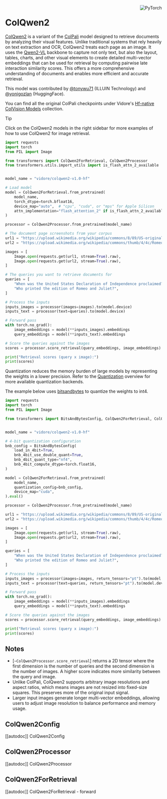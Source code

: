 <!--Copyright 2025 The HuggingFace Team. All rights reserved.

Licensed under the Apache License, Version 2.0 (the "License"); you may not use this file except in compliance with
the License. You may obtain a copy of the License at

http://www.apache.org/licenses/LICENSE-2.0

Unless required by applicable law or agreed to in writing, software distributed under the License is distributed on
an "AS IS" BASIS, WITHOUT WARRANTIES OR CONDITIONS OF ANY KIND, either express or implied. See the License for the
specific language governing permissions and limitations under the License.

⚠️ Note that this file is in Markdown but contain specific syntax for our doc-builder (similar to MDX) that may not be
rendered properly in your Markdown viewer.

-->

<div style="float: right;">
    <div class="flex flex-wrap space-x-1">
        <img alt="PyTorch" src="https://img.shields.io/badge/PyTorch-DE3412?style=flat&logo=pytorch&logoColor=white">
    </div>
</div>

# ColQwen2

[ColQwen2](https://doi.org/10.48550/arXiv.2407.01449) is a variant of the [ColPali](./colpali) model designed to retrieve documents by analyzing their visual features. Unlike traditional systems that rely heavily on text extraction and OCR, ColQwen2 treats each page as an image. It uses the [Qwen2-VL](./qwen2_vl) backbone to capture not only text, but also the layout, tables, charts, and other visual elements to create detailed multi-vector embeddings that can be used for retrieval by computing pairwise late interaction similarity scores. This offers a more comprehensive understanding of documents and enables more efficient and accurate retrieval.

This model was contributed by [@tonywu71](https://huggingface.co/tonywu71) (ILLUIN Technology) and [@yonigozlan](https://huggingface.co/yonigozlan) (HuggingFace).

You can find all the original ColPali checkpoints under Vidore's [Hf-native ColVision Models](https://huggingface.co/collections/vidore/hf-native-colvision-models-6755d68fc60a8553acaa96f7) collection.

> [!TIP]
> Click on the ColQwen2 models in the right sidebar for more examples of how to use ColQwen2 for image retrieval.

<hfoptions id="usage">
<hfoption id="image retrieval">

```python
import requests
import torch
from PIL import Image

from transformers import ColQwen2ForRetrieval, ColQwen2Processor
from transformers.utils.import_utils import is_flash_attn_2_available


model_name = "vidore/colqwen2-v1.0-hf"

# Load model
model = ColQwen2ForRetrieval.from_pretrained(
    model_name,
    torch_dtype=torch.bfloat16,
    device_map="auto",  # "cpu", "cuda", or "mps" for Apple Silicon
    attn_implementation="flash_attention_2" if is_flash_attn_2_available() else "sdpa",
)

processor = ColQwen2Processor.from_pretrained(model_name)

# The document page screenshots from your corpus
url1 = "https://upload.wikimedia.org/wikipedia/commons/8/89/US-original-Declaration-1776.jpg"
url2 = "https://upload.wikimedia.org/wikipedia/commons/thumb/4/4c/Romeoandjuliet1597.jpg/500px-Romeoandjuliet1597.jpg"

images = [
    Image.open(requests.get(url1, stream=True).raw),
    Image.open(requests.get(url2, stream=True).raw),
]

# The queries you want to retrieve documents for
queries = [
    "When was the United States Declaration of Independence proclaimed?",
    "Who printed the edition of Romeo and Juliet?",
]

# Process the inputs
inputs_images = processor(images=images).to(model.device)
inputs_text = processor(text=queries).to(model.device)

# Forward pass
with torch.no_grad():
    image_embeddings = model(**inputs_images).embeddings
    query_embeddings = model(**inputs_text).embeddings

# Score the queries against the images
scores = processor.score_retrieval(query_embeddings, image_embeddings)

print("Retrieval scores (query x image):")
print(scores)
```

</hfoption>
</hfoptions>

Quantization reduces the memory burden of large models by representing the weights in a lower precision. Refer to the [Quantization](../quantization/overview) overview for more available quantization backends.

The example below uses [bitsandbytes](../quantization/bitsandbytes.md) to quantize the weights to int4.

```python
import requests
import torch
from PIL import Image

from transformers import BitsAndBytesConfig, ColQwen2ForRetrieval, ColQwen2Processor


model_name = "vidore/colqwen2-v1.0-hf"

# 4-bit quantization configuration
bnb_config = BitsAndBytesConfig(
    load_in_4bit=True,
    bnb_4bit_use_double_quant=True,
    bnb_4bit_quant_type="nf4",
    bnb_4bit_compute_dtype=torch.float16,
)

model = ColQwen2ForRetrieval.from_pretrained(
    model_name,
    quantization_config=bnb_config,
    device_map="cuda",
).eval()

processor = ColQwen2Processor.from_pretrained(model_name)

url1 = "https://upload.wikimedia.org/wikipedia/commons/8/89/US-original-Declaration-1776.jpg"
url2 = "https://upload.wikimedia.org/wikipedia/commons/thumb/4/4c/Romeoandjuliet1597.jpg/500px-Romeoandjuliet1597.jpg"

images = [
    Image.open(requests.get(url1, stream=True).raw),
    Image.open(requests.get(url2, stream=True).raw),
]

queries = [
    "When was the United States Declaration of Independence proclaimed?",
    "Who printed the edition of Romeo and Juliet?",
]

# Process the inputs
inputs_images = processor(images=images, return_tensors="pt").to(model.device)
inputs_text = processor(text=queries, return_tensors="pt").to(model.device)

# Forward pass
with torch.no_grad():
    image_embeddings = model(**inputs_images).embeddings
    query_embeddings = model(**inputs_text).embeddings

# Score the queries against the images
scores = processor.score_retrieval(query_embeddings, image_embeddings)

print("Retrieval scores (query x image):")
print(scores)
```

## Notes

- [`~ColQwen2Processor.score_retrieval`] returns a 2D tensor where the first dimension is the number of queries and the second dimension is the number of images. A higher score indicates more similarity between the query and image.
- Unlike ColPali, ColQwen2 supports arbitrary image resolutions and aspect ratios, which means images are not resized into fixed-size squares. This preserves more of the original input signal.
- Larger input images generate longer multi-vector embeddings, allowing users to adjust image resolution to balance performance and memory usage.

## ColQwen2Config

[[autodoc]] ColQwen2Config

## ColQwen2Processor

[[autodoc]] ColQwen2Processor

## ColQwen2ForRetrieval

[[autodoc]] ColQwen2ForRetrieval
    - forward
